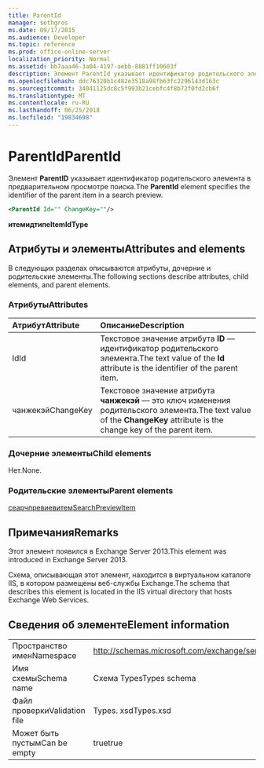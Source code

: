 ```yaml
---
title: ParentId
manager: sethgros
ms.date: 09/17/2015
ms.audience: Developer
ms.topic: reference
ms.prod: office-online-server
localization_priority: Normal
ms.assetid: bb7aaa46-3a04-4197-aebb-8881ff10603f
description: Элемент ParentId указывает идентификатор родительского элемента в предварительном просмотре поиска.
ms.openlocfilehash: ddc76320b1c482e3518a98fb63fc2296143d163c
ms.sourcegitcommit: 34041125dc8c5f993b21cebfc4f8b72f0fd2cb6f
ms.translationtype: MT
ms.contentlocale: ru-RU
ms.lasthandoff: 06/25/2018
ms.locfileid: "19834698"
---
```

# <a name="parentid"></a><span data-ttu-id="b5f4a-103">ParentId</span><span class="sxs-lookup"><span data-stu-id="b5f4a-103">ParentId</span></span>

<span data-ttu-id="b5f4a-104">Элемент **ParentID** указывает идентификатор родительского элемента в предварительном просмотре поиска.</span><span class="sxs-lookup"><span data-stu-id="b5f4a-104">The **ParentId** element specifies the identifier of the parent item in a search preview.</span></span> 
  
```XML
<ParentId Id="" ChangeKey=""/>
```

<span data-ttu-id="b5f4a-105">**итемидтипе**</span><span class="sxs-lookup"><span data-stu-id="b5f4a-105">**ItemIdType**</span></span>

## <a name="attributes-and-elements"></a><span data-ttu-id="b5f4a-106">Атрибуты и элементы</span><span class="sxs-lookup"><span data-stu-id="b5f4a-106">Attributes and elements</span></span>

<span data-ttu-id="b5f4a-107">В следующих разделах описываются атрибуты, дочерние и родительские элементы.</span><span class="sxs-lookup"><span data-stu-id="b5f4a-107">The following sections describe attributes, child elements, and parent elements.</span></span>
  
### <a name="attributes"></a><span data-ttu-id="b5f4a-108">Атрибуты</span><span class="sxs-lookup"><span data-stu-id="b5f4a-108">Attributes</span></span>

|<span data-ttu-id="b5f4a-109">**Атрибут**</span><span class="sxs-lookup"><span data-stu-id="b5f4a-109">**Attribute**</span></span>|<span data-ttu-id="b5f4a-110">**Описание**</span><span class="sxs-lookup"><span data-stu-id="b5f4a-110">**Description**</span></span>|
|:-----|:-----|
|<span data-ttu-id="b5f4a-111">Id</span><span class="sxs-lookup"><span data-stu-id="b5f4a-111">Id</span></span>  <br/> |<span data-ttu-id="b5f4a-112">Текстовое значение атрибута **ID** — идентификатор родительского элемента.</span><span class="sxs-lookup"><span data-stu-id="b5f4a-112">The text value of the **Id** attribute is the identifier of the parent item.</span></span>  <br/> |
|<span data-ttu-id="b5f4a-113">чанжекэй</span><span class="sxs-lookup"><span data-stu-id="b5f4a-113">ChangeKey</span></span>  <br/> |<span data-ttu-id="b5f4a-114">Текстовое значение атрибута **чанжекэй** — это ключ изменения родительского элемента.</span><span class="sxs-lookup"><span data-stu-id="b5f4a-114">The text value of the **ChangeKey** attribute is the change key of the parent item.</span></span>  <br/> |
   
### <a name="child-elements"></a><span data-ttu-id="b5f4a-115">Дочерние элементы</span><span class="sxs-lookup"><span data-stu-id="b5f4a-115">Child elements</span></span>

<span data-ttu-id="b5f4a-116">Нет.</span><span class="sxs-lookup"><span data-stu-id="b5f4a-116">None.</span></span>
  
### <a name="parent-elements"></a><span data-ttu-id="b5f4a-117">Родительские элементы</span><span class="sxs-lookup"><span data-stu-id="b5f4a-117">Parent elements</span></span>

[<span data-ttu-id="b5f4a-118">сеарчпревиевитем</span><span class="sxs-lookup"><span data-stu-id="b5f4a-118">SearchPreviewItem</span></span>](searchpreviewitem.md)
  
## <a name="remarks"></a><span data-ttu-id="b5f4a-119">Примечания</span><span class="sxs-lookup"><span data-stu-id="b5f4a-119">Remarks</span></span>

<span data-ttu-id="b5f4a-120">Этот элемент появился в Exchange Server 2013.</span><span class="sxs-lookup"><span data-stu-id="b5f4a-120">This element was introduced in Exchange Server 2013.</span></span>
  
<span data-ttu-id="b5f4a-121">Схема, описывающая этот элемент, находится в виртуальном каталоге IIS, в котором размещены веб-службы Exchange.</span><span class="sxs-lookup"><span data-stu-id="b5f4a-121">The schema that describes this element is located in the IIS virtual directory that hosts Exchange Web Services.</span></span>
  
## <a name="element-information"></a><span data-ttu-id="b5f4a-122">Сведения об элементе</span><span class="sxs-lookup"><span data-stu-id="b5f4a-122">Element information</span></span>

|||
|:-----|:-----|
|<span data-ttu-id="b5f4a-123">Пространство имен</span><span class="sxs-lookup"><span data-stu-id="b5f4a-123">Namespace</span></span>  <br/> |http://schemas.microsoft.com/exchange/services/2006/types  <br/> |
|<span data-ttu-id="b5f4a-124">Имя схемы</span><span class="sxs-lookup"><span data-stu-id="b5f4a-124">Schema name</span></span>  <br/> |<span data-ttu-id="b5f4a-125">Схема Types</span><span class="sxs-lookup"><span data-stu-id="b5f4a-125">Types schema</span></span>  <br/> |
|<span data-ttu-id="b5f4a-126">Файл проверки</span><span class="sxs-lookup"><span data-stu-id="b5f4a-126">Validation file</span></span>  <br/> |<span data-ttu-id="b5f4a-127">Types. xsd</span><span class="sxs-lookup"><span data-stu-id="b5f4a-127">Types.xsd</span></span>  <br/> |
|<span data-ttu-id="b5f4a-128">Может быть пустым</span><span class="sxs-lookup"><span data-stu-id="b5f4a-128">Can be empty</span></span>  <br/> |<span data-ttu-id="b5f4a-129">true</span><span class="sxs-lookup"><span data-stu-id="b5f4a-129">true</span></span>  <br/> |
   

